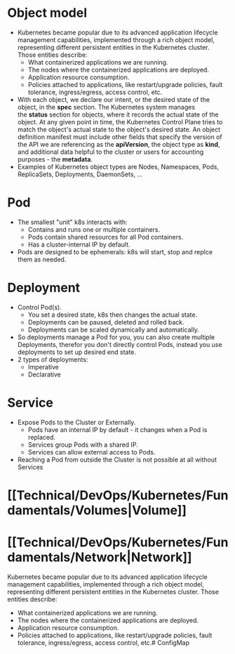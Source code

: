 # Object model
- Kubernetes became popular due to its advanced application lifecycle management capabilities, implemented through a rich object model, representing different persistent entities in the Kubernetes cluster. Those entities describe:
	- What containerized applications we are running.
	- The nodes where the containerized applications are deployed.
	- Application resource consumption.
	- Policies attached to applications, like restart/upgrade policies, fault tolerance, ingress/egress, access control, etc.
- With each object, we declare our intent, or the desired state of the object, in the **spec** section. The Kubernetes system manages the **status** section for objects, where it records the actual state of the object. At any given point in time, the Kubernetes Control Plane tries to match the object's actual state to the object's desired state. An object definition manifest must include other fields that specify the version of the API we are referencing as the **apiVersion**, the object type as **kind**, and additional data helpful to the cluster or users for accounting purposes - the **metadata**.
- Examples of Kubernetes object types are Nodes, Namespaces, Pods, ReplicaSets, Deployments, DaemonSets, ...
# Pod
- The smallest "unit" k8s interacts with:
	- Contains and runs one or multiple containers.
	- Pods contain shared resources for all Pod containers.
	- Has a cluster-internal IP by default.
- Pods are designed to be ephemerals: k8s will start, stop and replce them as needed.
# Deployment
- Control Pod(s).
	- You set a desired state, k8s then changes the actual state.
	- Deployments can be paused, deleted and rolled back.
	- Deployments can be scaled dynamically and automatically.
- So deployments manage a Pod for you, you can also create multiple Deployments, therefor you don't directly control Pods, instead you use deployments to set up desired end state.
- 2 types of deployments:
	- Imperative
	- Declarative
# Service
- Expose Pods to the Cluster or Externally.
	- Pods have an internal IP by default - it changes when a Pod is replaced.
	- Services group Pods with a shared IP.
	- Services can allow external access to Pods.
- Reaching a Pod from outside the Cluster is not possible at all without Services
# [[Technical/DevOps/Kubernetes/Fundamentals/Volumes|Volume]]
# [[Technical/DevOps/Kubernetes/Fundamentals/Network|Network]]
Kubernetes became popular due to its advanced application lifecycle management capabilities, implemented through a rich object model, representing different persistent entities in the Kubernetes cluster. Those entities describe:

- What containerized applications we are running.
- The nodes where the containerized applications are deployed.
- Application resource consumption.
- Policies attached to applications, like restart/upgrade policies, fault tolerance, ingress/egress, access control, etc.# ConfigMap